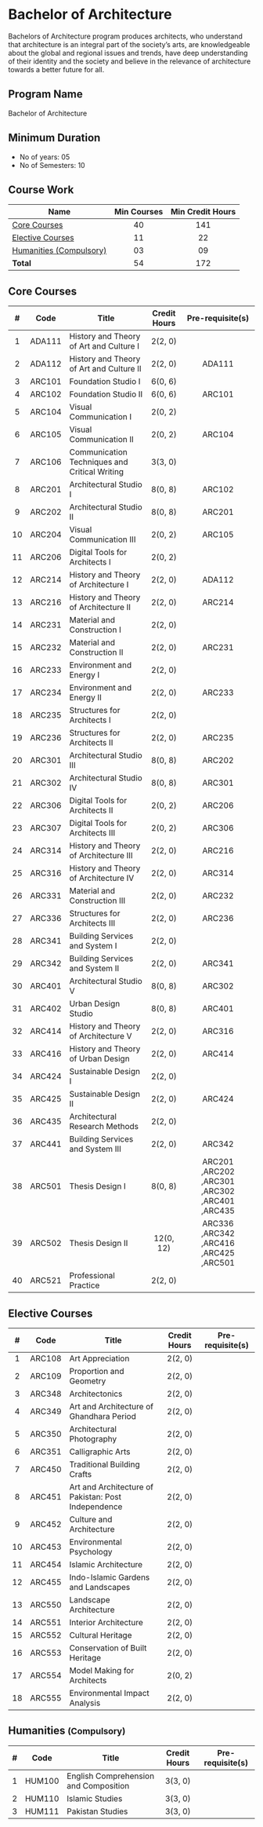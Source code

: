 # Bachelor of Architecture

Bachelors of Architecture program produces architects, who understand that architecture is an integral part of the society’s arts, are knowledgeable about the global and regional issues and trends, have deep understanding of their identity and the society and believe in the relevance of architecture towards a better future for all.

## Program Name
Bachelor of Architecture

## Minimum Duration
* No of years: 05
* No of Semesters: 10

## Course Work

| Name | Min Courses | Min Credit Hours |
|------|:-----------:|:----------------:|
| [Core Courses](#core-courses) | 40 | 141 |
| [Elective Courses](#elective-courses) | 11 | 22 |
| [Humanities (Compulsory)](#humanities-compulsory) | 03 | 09 |
| **Total** | 54 | 172 |


## Core Courses

| # | Code | Title | Credit Hours | Pre-requisite(s) |
|:-:|:----:|-------|:------------:|:----------------:|
| 1 | ADA111 | History and Theory of Art and Culture I | 2(2, 0) |  | 
| 2 | ADA112 | History and Theory of Art and Culture II | 2(2, 0) | ADA111 | 
| 3 | ARC101 | Foundation Studio I | 6(0, 6) |  | 
| 4 | ARC102 | Foundation Studio II | 6(0, 6) | ARC101 | 
| 5 | ARC104 | Visual Communication I | 2(0, 2) |  | 
| 6 | ARC105 | Visual Communication II | 2(0, 2) | ARC104 | 
| 7 | ARC106 | Communication Techniques and Critical Writing | 3(3, 0) |  | 
| 8 | ARC201 | Architectural Studio I | 8(0, 8) | ARC102 | 
| 9 | ARC202 | Architectural Studio II | 8(0, 8) | ARC201 | 
| 10 | ARC204 | Visual Communication III | 2(0, 2) | ARC105 | 
| 11 | ARC206 | Digital Tools for Architects I | 2(0, 2) |  | 
| 12 | ARC214 | History and Theory of Architecture I | 2(2, 0) | ADA112 | 
| 13 | ARC216 | History and Theory of Architecture II | 2(2, 0) | ARC214 | 
| 14 | ARC231 | Material and Construction I | 2(2, 0) |  | 
| 15 | ARC232 | Material and Construction II | 2(2, 0) | ARC231 | 
| 16 | ARC233 | Environment and Energy I | 2(2, 0) |  | 
| 17 | ARC234 | Environment and Energy II | 2(2, 0) | ARC233 | 
| 18 | ARC235 | Structures for Architects I | 2(2, 0) |  | 
| 19 | ARC236 | Structures for Architects II | 2(2, 0) | ARC235 | 
| 20 | ARC301 | Architectural Studio III | 8(0, 8) | ARC202 | 
| 21 | ARC302 | Architectural Studio IV | 8(0, 8) | ARC301 | 
| 22 | ARC306 | Digital Tools for Architects II | 2(0, 2) | ARC206 | 
| 23 | ARC307 | Digital Tools for Architects III | 2(0, 2) | ARC306 | 
| 24 | ARC314 | History and Theory of Architecture III | 2(2, 0) | ARC216 | 
| 25 | ARC316 | History and Theory of Architecture IV | 2(2, 0) | ARC314 | 
| 26 | ARC331 | Material and Construction III | 2(2, 0) | ARC232 | 
| 27 | ARC336 | Structures for Architects III | 2(2, 0) | ARC236 | 
| 28 | ARC341 | Building Services and System I | 2(2, 0) |  | 
| 29 | ARC342 | Building Services and System II | 2(2, 0) | ARC341 | 
| 30 | ARC401 | Architectural Studio V | 8(0, 8) | ARC302 | 
| 31 | ARC402 | Urban Design Studio | 8(0, 8) | ARC401 | 
| 32 | ARC414 | History and Theory of Architecture V | 2(2, 0) | ARC316 | 
| 33 | ARC416 | History and Theory of Urban Design | 2(2, 0) | ARC414 | 
| 34 | ARC424 | Sustainable Design I | 2(2, 0) |  | 
| 35 | ARC425 | Sustainable Design II | 2(2, 0) | ARC424 | 
| 36 | ARC435 | Architectural Research Methods | 2(2, 0) |  | 
| 37 | ARC441 | Building Services and System III | 2(2, 0) | ARC342 | 
| 38 | ARC501 | Thesis Design I | 8(0, 8) | ARC201 ,ARC202 ,ARC301 ,ARC302 ,ARC401 ,ARC435 | 
| 39 | ARC502 | Thesis Design II | 12(0, 12) | ARC336 ,ARC342 ,ARC416 ,ARC425 ,ARC501 | 
| 40 | ARC521 | Professional Practice | 2(2, 0) |  |

## Elective Courses

| # | Code | Title | Credit Hours | Pre-requisite(s) |
|:-:|:----:|-------|:------------:|:----------------:|
| 1 | ARC108 | Art Appreciation | 2(2, 0) |  | 
| 2 | ARC109 | Proportion and Geometry | 2(2, 0) |  | 
| 3 | ARC348 | Architectonics | 2(2, 0) |  | 
| 4 | ARC349 | Art and Architecture of Ghandhara Period | 2(2, 0) |  | 
| 5 | ARC350 | Architectural Photography | 2(2, 0) |  | 
| 6 | ARC351 | Calligraphic Arts | 2(2, 0) |  | 
| 7 | ARC450 | Traditional Building Crafts | 2(2, 0) |  | 
| 8 | ARC451 | Art and Architecture of Pakistan: Post Independence | 2(2, 0) |  | 
| 9 | ARC452 | Culture and Architecture | 2(2, 0) |  | 
| 10 | ARC453 | Environmental Psychology | 2(2, 0) |  | 
| 11 | ARC454 | Islamic Architecture | 2(2, 0) |  | 
| 12 | ARC455 | Indo-Islamic Gardens and Landscapes | 2(2, 0) |  | 
| 13 | ARC550 | Landscape Architecture | 2(2, 0) |  | 
| 14 | ARC551 | Interior Architecture | 2(2, 0) |  | 
| 15 | ARC552 | Cultural Heritage | 2(2, 0) |  | 
| 16 | ARC553 | Conservation of Built Heritage | 2(2, 0) |  | 
| 17 | ARC554 | Model Making for Architects | 2(0, 2) |  | 
| 18 | ARC555 | Environmental Impact Analysis | 2(2, 0) |  |

## Humanities <small>(Compulsory)</small>

| # | Code | Title | Credit Hours | Pre-requisite(s) |
|:-:|:----:|-------|:------------:|:----------------:|
| 1 | HUM100 | English Comprehension and Composition | 3(3, 0) |  | 
| 2 | HUM110 | Islamic Studies | 3(3, 0) |  | 
| 3 | HUM111 | Pakistan Studies | 3(3, 0) |  | 